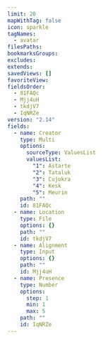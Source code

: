 ```yaml
---
limit: 20
mapWithTag: false
icon: sparkle
tagNames:
  - avatar
filesPaths: 
bookmarksGroups: 
excludes: 
extends: 
savedViews: []
favoriteView: 
fieldsOrder:
  - 81FAQc
  - Mjj4uH
  - tkdjV7
  - IqNRZe
version: "2.14"
fields:
  - name: Creator
    type: Multi
    options:
      sourceType: ValuesList
      valuesList:
        "1": Astarte
        "2": Tataluk
        "3": Cujokra
        "4": Kesk
        "5": Meurin
    path: ""
    id: 81FAQc
  - name: Location
    type: File
    options: {}
    path: ""
    id: tkdjV7
  - name: Alignment
    type: Input
    options: {}
    path: ""
    id: Mjj4uH
  - name: Presence
    type: Number
    options:
      step: 1
      min: 1
      max: 5
    path: ""
    id: IqNRZe
---
```

